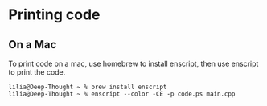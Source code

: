 # Printing code

## On a Mac
To print code on a mac, use homebrew to install enscript, then use enscript to  print the code.

```console
lilia@Deep-Thought ~ % brew install enscript
lilia@Deep-Thought ~ % enscript --color -CE -p code.ps main.cpp
```
